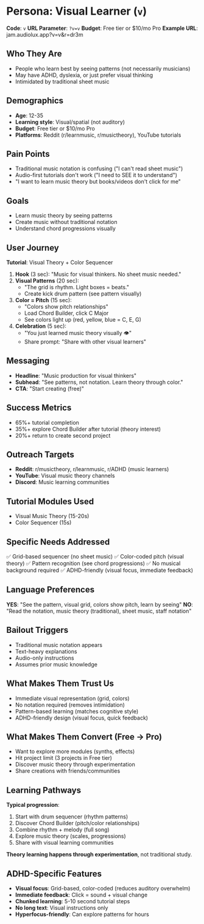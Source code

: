# Persona: Visual Learner (`v`)

**Code**: `v`
**URL Parameter**: `?v=v`
**Budget**: Free tier or $10/mo Pro
**Example URL**: jam.audiolux.app?v=v&r=dr3m

## Who They Are

- People who learn best by seeing patterns (not necessarily musicians)
- May have ADHD, dyslexia, or just prefer visual thinking
- Intimidated by traditional sheet music

## Demographics

- **Age**: 12-35
- **Learning style**: Visual/spatial (not auditory)
- **Budget**: Free tier or $10/mo Pro
- **Platforms**: Reddit (r/learnmusic, r/musictheory), YouTube tutorials

## Pain Points

- Traditional music notation is confusing ("I can't read sheet music")
- Audio-first tutorials don't work ("I need to SEE it to understand")
- "I want to learn music theory but books/videos don't click for me"

## Goals

- Learn music theory by seeing patterns
- Create music without traditional notation
- Understand chord progressions visually

## User Journey

**Tutorial**: Visual Theory + Color Sequencer

1. **Hook** (3 sec): "Music for visual thinkers. No sheet music needed."
2. **Visual Patterns** (20 sec):
   - "The grid is rhythm. Light boxes = beats."
   - Create kick drum pattern (see pattern visually)
3. **Color = Pitch** (15 sec):
   - "Colors show pitch relationships"
   - Load Chord Builder, click C Major
   - See colors light up (red, yellow, blue = C, E, G)
4. **Celebration** (5 sec):
   - "You just learned music theory visually 👁️"
   - Share prompt: "Share with other visual learners"

## Messaging

- **Headline**: "Music production for visual thinkers"
- **Subhead**: "See patterns, not notation. Learn theory through color."
- **CTA**: "Start creating (free)"

## Success Metrics

- 65%+ tutorial completion
- 35%+ explore Chord Builder after tutorial (theory interest)
- 20%+ return to create second project

## Outreach Targets

- **Reddit**: r/musictheory, r/learnmusic, r/ADHD (music learners)
- **YouTube**: Visual music theory channels
- **Discord**: Music learning communities

## Tutorial Modules Used

- Visual Music Theory (15-20s)
- Color Sequencer (15s)

## Specific Needs Addressed

✅ Grid-based sequencer (no sheet music)
✅ Color-coded pitch (visual theory)
✅ Pattern recognition (see chord progressions)
✅ No musical background required
✅ ADHD-friendly (visual focus, immediate feedback)

## Language Preferences

**YES**: "See the pattern, visual grid, colors show pitch, learn by seeing"
**NO**: "Read the notation, music theory (traditional), sheet music, staff notation"

## Bailout Triggers

- Traditional music notation appears
- Text-heavy explanations
- Audio-only instructions
- Assumes prior music knowledge

## What Makes Them Trust Us

- Immediate visual representation (grid, colors)
- No notation required (removes intimidation)
- Pattern-based learning (matches cognitive style)
- ADHD-friendly design (visual focus, quick feedback)

## What Makes Them Convert (Free → Pro)

- Want to explore more modules (synths, effects)
- Hit project limit (3 projects in Free tier)
- Discover music theory through experimentation
- Share creations with friends/communities

## Learning Pathways

**Typical progression**:
1. Start with drum sequencer (rhythm patterns)
2. Discover Chord Builder (pitch/color relationships)
3. Combine rhythm + melody (full song)
4. Explore music theory (scales, progressions)
5. Share with visual learning communities

**Theory learning happens through experimentation**, not traditional study.

## ADHD-Specific Features

- **Visual focus**: Grid-based, color-coded (reduces auditory overwhelm)
- **Immediate feedback**: Click = sound + visual change
- **Chunked learning**: 5-10 second tutorial steps
- **No long text**: Visual instructions only
- **Hyperfocus-friendly**: Can explore patterns for hours
